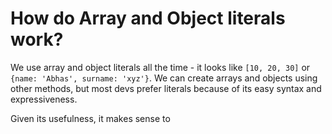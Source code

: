 # How do Array and Object literals work?

We use array and object literals all the time - it looks like `[10, 20, 30]` or `{name: 'Abhas', surname: 'xyz'}`. We can create arrays and objects using other methods, but most devs prefer literals because of its easy syntax and expressiveness.

Given its usefulness, it makes sense to 
<!--stackedit_data:
eyJoaXN0b3J5IjpbMTk3OTc1NDIyOF19
-->
